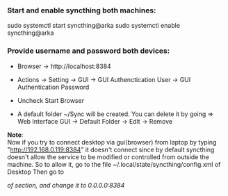 ### Start and enable syncthing both machines:
sudo systemctl start syncthing@arka
sudo systemctl enable syncthing@arka 

### Provide username and password both devices:
* Browser -> http://localhost:8384
* Actions -> Setting -> GUI -> GUI Authenctication User -> GUI Authentication Password
* Uncheck Start Browser

* A default folder ~/Sync will be created. You can delete it by going => Web Interface GUI -> Default Folder -> Edit -> Remove

**Note**: <br/>
Now if you try to connect desktop via gui(browser) from laptop by typing "http://192.168.0.119:8384" 
it doesn't connect since by default syncthing doesn't allow the service to be modified or controlled 
from outside the machine.
So to allow it, go to the file ~/.local/state/syncthing/config.xml of Desktop
Then go to <address> of <gui> section, and change it to 0.0.0.0:8384
